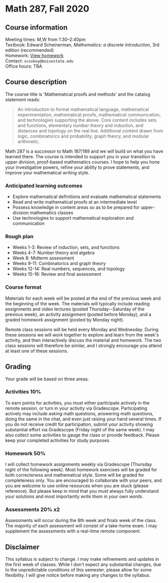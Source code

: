 # Math 287, Fall 2020

## Course information

Meeting times: M,W from 1:30&ndash;2:40pm  
Textbook: Edward Scheinerman, *Mathematics: a discrete introduction*, 3rd edition (recommended)  
Homework: [View homework](homework)  
Contact: `scoskey@boisestate.edu`  
Office hours: TBA

## Course description

The course title is 'Mathematical proofs and methods' and the catalog statement reads:

> An introduction to formal mathematical language, mathematical experimentation, mathematical proofs, mathematical communication, and technologies supporting the above. Core content includes sets and functions, elementary number theory and induction, and distances and topology on the real line. Additional content drawn from logic, combinatorics and probability, graph theory, and modular arithmetic.

Math 287 is a successor to Math 187/189 and we will build on what you have learned there. The course is intended to support you in your transition to upper division, proof-based mathematics courses. I hope to help you hone your investigative powers, refine your ability to prove statements, and improve your mathematical writing style.

### Anticipated learning outcomes

* Explore mathematical definitions and evaluate mathematical statements
* Read and write mathematical proofs at an intermediate level
* Possess knowledge in content areas so as to be prepared for upper-division mathematics classes
* Use technologies to support mathematical exploration and communication

### Rough plan

* Weeks 1-3: Review of induction, sets, and functions
* Weeks 4-7: Number theory and algebra
* Week 8: Midterm assessment
* Weeks 9-11: Combinatorics and graph theory
* Weeks 12-14: Real numbers, sequences, and topology
* Weeks 15-16: Review and final assessment

### Course format

Materials for each week will be posted at the end of the previous week and the beginning of the week. The materials will typically include reading assignments and video lectures (posted Thursday--Saturday of the previous week), an activity assignment (posted before Monday), and a graded homework assignment (posted by Monday night).

Remote class sessions will be held every Monday and Wednesday. During these sessions we will work together to explore and learn from the week's activity, and then interactively discuss the material and homework. The two class sessions will therefore be similar, and I strongly encourage you attend at least one of these sessions.

## Grading

Your grade will be based on three areas.

### Activities 10%

To earn points for activities, you must either participate actively in the remote session, or turn in your activity via Gradescope. Participating actively may include asking math questions, answering math questions, doing the same in the chat, and even just raising your hand several times. If you do not receive credit for participation, submit your activity showing substantial effort via Gradescope (Friday night of the same week). I may also collect some activities to gauge the class or provide feedback. Please keep your completed activities for study purposes.

### Homework 50%

I will collect homework assignments weekly via Gradescope (Thursday night of the following week). Most homework exercises will be graded for both correcteness and mathematical style. Some will be graded for completeness only. You are encouraged to collaborate with your peers, and you are welcome to use online resources when you are stuck (please reference). But please keep in mind that you must always fully understand your solutions and most importantly *write them in your own words*.

### Assessments 20% x2

Assessments will occur during the 8th week and finals week of the class. The majority of each assessment will consist of a take-home exam. I may supplement the assessments with a real-time remote component.

## Disclaimer

This syllabus is subject to change. I may make refinements and updates in the first week of classes. While I don't expect any substantial changes, due to the unpredictable conditions of this semester, please allow for some flexibility. I will give notice before making any changes to the syllabus.
